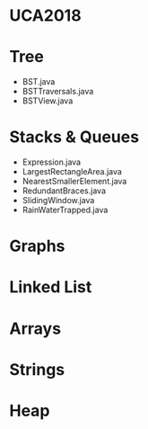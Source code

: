 # UCA2018

# Tree
+ BST.java
+ BSTTraversals.java
+ BSTView.java

# Stacks & Queues
+ Expression.java
+ LargestRectangleArea.java
+ NearestSmallerElement.java
+ RedundantBraces.java
+ SlidingWindow.java
+ RainWaterTrapped.java

# Graphs
# Linked List
# Arrays
# Strings
# Heap



